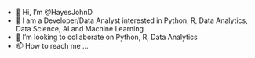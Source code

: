 - 👋 Hi, I’m @HayesJohnD
- 👀 I am a Developer/Data Analyst interested in Python, R, Data Analytics, Data Science, AI and Machine Learning
- 💞️ I’m looking to collaborate on Python, R, Data Analytics
- 📫 How to reach me ...

<!---
HayesJohnD/HayesJohnD is a ✨ special ✨ repository because its `README.md` (this file) appears on your GitHub profile.
You can click the Preview link to take a look at your changes.
--->
